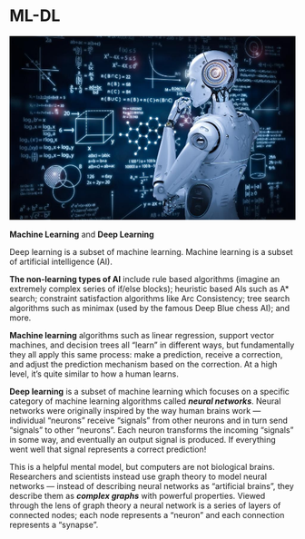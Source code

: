 # ML-DL

![](https://github.com/nichangyuan/ML-DL/blob/master/ML.jpg?raw=true)

**Machine Learning** and **Deep Learning**

Deep learning is a subset of machine learning. Machine learning is a subset of artificial intelligence (AI). 

**The non-learning types of AI** include rule based algorithms (imagine an extremely complex series of if/else blocks); heuristic based AIs such as A* search; constraint satisfaction algorithms like Arc Consistency; tree search algorithms such as minimax (used by the famous Deep Blue chess AI); and more.

**Machine learning** algorithms such as linear regression, support vector machines, and decision trees all “learn” in different ways, but fundamentally they all apply this same process: make a prediction, receive a correction, and adjust the prediction mechanism based on the correction. At a high level, it’s quite similar to how a human learns.

**Deep learning** is a subset of machine learning which focuses on a specific category of machine learning algorithms called ***neural networks***. Neural networks were originally inspired by the way human brains work — individual “neurons” receive “signals” from other neurons and in turn send “signals” to other “neurons”. Each neuron transforms the incoming “signals” in some way, and eventually an output signal is produced. If everything went well that signal represents a correct prediction!

This is a helpful mental model, but computers are not biological brains. Researchers and scientists instead use graph theory to model neural networks — instead of describing neural networks as “artificial brains”, they describe them as ***complex graphs*** with powerful properties. Viewed through the lens of graph theory a neural network is a series of layers of connected nodes; each node represents a “neuron” and each connection represents a “synapse”.

